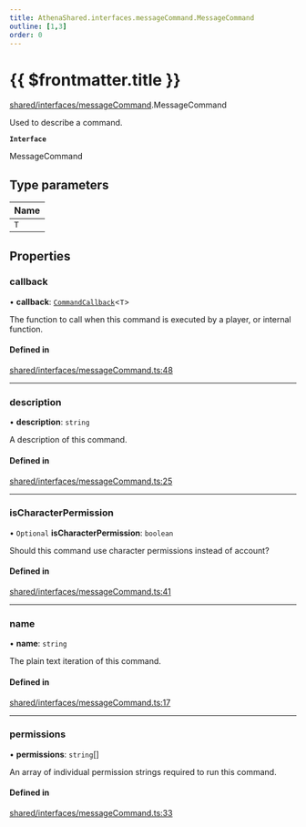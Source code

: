 ```yaml
---
title: AthenaShared.interfaces.messageCommand.MessageCommand
outline: [1,3]
order: 0
---
```


# {{ $frontmatter.title }}


[shared/interfaces/messageCommand](../modules/shared_interfaces_messageCommand.md).MessageCommand

Used to describe a command.

**`Interface`**

MessageCommand

## Type parameters

| Name |
| :------ |
| `T` |

## Properties

### callback

• **callback**: [`CommandCallback`](../modules/shared_interfaces_messageCommand.md#CommandCallback)<`T`\>

The function to call when this command is executed by a player, or internal function.

#### Defined in

[shared/interfaces/messageCommand.ts:48](https://github.com/Stuyk/altv-athena/blob/d2642d1/src/core/shared/interfaces/messageCommand.ts#L48)

___

### description

• **description**: `string`

A description of this command.

#### Defined in

[shared/interfaces/messageCommand.ts:25](https://github.com/Stuyk/altv-athena/blob/d2642d1/src/core/shared/interfaces/messageCommand.ts#L25)

___

### isCharacterPermission

• `Optional` **isCharacterPermission**: `boolean`

Should this command use character permissions instead of account?

#### Defined in

[shared/interfaces/messageCommand.ts:41](https://github.com/Stuyk/altv-athena/blob/d2642d1/src/core/shared/interfaces/messageCommand.ts#L41)

___

### name

• **name**: `string`

The plain text iteration of this command.

#### Defined in

[shared/interfaces/messageCommand.ts:17](https://github.com/Stuyk/altv-athena/blob/d2642d1/src/core/shared/interfaces/messageCommand.ts#L17)

___

### permissions

• **permissions**: `string`[]

An array of individual permission strings required to run this command.

#### Defined in

[shared/interfaces/messageCommand.ts:33](https://github.com/Stuyk/altv-athena/blob/d2642d1/src/core/shared/interfaces/messageCommand.ts#L33)
